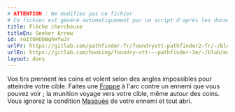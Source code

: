 ```yaml
---
# ATTENTION : Ne modifiez pas ce fichier
# Ce fichier est généré automatiquement par un script d'après les données du module Foundry VTT officiel et de sa traduction
title: Flèche chercheuse
titleEn: Seeker Arrow
id: roItUHUbBqhHfwJr
urlFr: https://gitlab.com/pathfinder-fr/foundryvtt-pathfinder2-fr/-/blob/master/data/feats/roItUHUbBqhHfwJr.htm
urlEn: https://gitlab.com/hooking/foundry-vtt---pathfinder-2e/-/blob/master/packs/data/feats.db/seeker-arrow.json
layout: dons
---
```

Vos tirs prennent les coins et volent selon des angles impossibles pour atteindre votre cible. Faites une [Frappe](../actions/frapper.html) à l'arc contre un ennemi que vous pouvez voir ; la munition voyage vers votre cible, même autour des coins. Vous ignorez la condition [Masquée](../conditions/masqué.html) de votre ennemi et tout abri.
